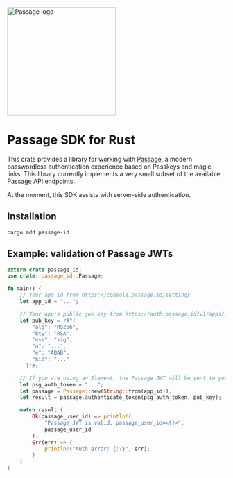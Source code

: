 <img src="https://storage.googleapis.com/passage-docs/passage-logo-gradient.svg" alt="Passage logo" style="width:250px;"/>

# Passage SDK for Rust

This crate provides a library for working with [Passage](https://passage.id), a modern passwordless authentication experience based on Passkeys and magic links. This library currently implements a very small subset of the available Passage API endpoints.

At the moment, this SDK assists with server-side authentication.

## Installation

```
cargo add passage-id
```

## Example: validation of Passage JWTs

```rust
extern crate passage_id;
use crate::passage_id::Passage;

fn main() {
    // Your app id from https://console.passage.id/settings
    let app_id = "...";

    // Your app's public jwk key from https://auth.passage.id/v1/apps/{app_id}/.well-known/jwks.json.
    let pub_key = r#"{
        "alg": "RS256",
        "kty": "RSA",
        "use": "sig",
        "n": "...",
        "e": "AQAB",
        "kid": "..."
      }"#;

    // If you are using an Element, the Passage JWT will be sent to your application via a cookie with the key `psg_auth_token`
    let psg_auth_token = "...";
    let passage = Passage::new(String::from(app_id));
    let result = passage.authenticate_token(psg_auth_token, pub_key);

    match result {
        Ok(passage_user_id) => println!(
            "Passage JWT is valid. passage_user_id=<{}>",
            passage_user_id
        ),
        Err(err) => {
            println!("Auth error: {:?}", err);
        }
    }
}
```
